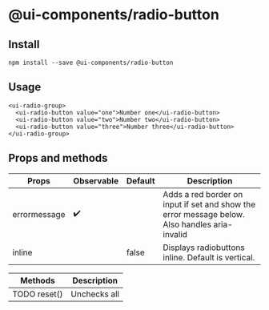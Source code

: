 # @ui-components/radio-button

## Install

```
npm install --save @ui-components/radio-button
```

## Usage

```
<ui-radio-group>
  <ui-radio-button value="one">Number one</ui-radio-button>
  <ui-radio-button value="two">Number two</ui-radio-button>
  <ui-radio-button value="three">Number three</ui-radio-button>
</ui-radio-group>
```

## Props and methods

| Props        | Observable         | Default | Description                                                                                   |
| ------------ | ------------------ | ------- | --------------------------------------------------------------------------------------------- |
| errormessage | :heavy_check_mark: |         | Adds a red border on input if set and show the error message below. Also handles aria-invalid |
| inline       |                    | false   | Displays radiobuttons inline. Default is vertical.                                            |

| Methods      | Description  |
| ------------ | ------------ |
| TODO reset() | Unchecks all |
